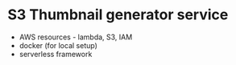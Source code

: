 S3 Thumbnail generator service
===

- AWS resources - lambda, S3, IAM
- docker (for local setup)
- serverless framework



